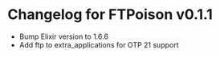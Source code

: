 # Changelog for FTPoison v0.1.1

- Bump Elixir version to 1.6.6
- Add ftp to extra_applications for OTP 21 support
